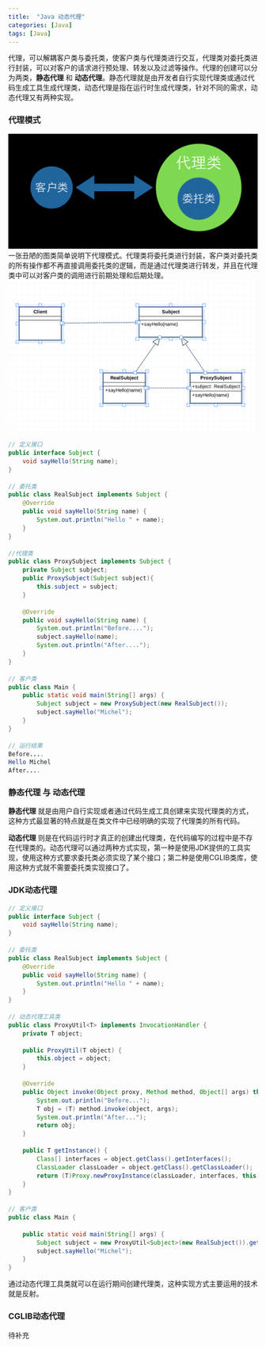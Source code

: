 ```yaml
---
title:  "Java 动态代理"
categories: [Java]
tags: [Java]
---
```


代理，可以解耦客户类与委托类，使客户类与代理类进行交互，代理类对委托类进行封装，可以对客户的请求进行预处理、转发以及过滤等操作。代理的创建可以分为两类，**静态代理** 和 **动态代理**。静态代理就是由开发者自行实现代理类或通过代码生成工具生成代理类，动态代理是指在运行时生成代理类，针对不同的需求，动态代理又有两种实现。

### 代理模式
![代理模式](/images/posts/java-proxy.png)
一张丑陋的图类简单说明下代理模式。代理类将委托类进行封装，客户类对委托类的所有操作都不再直接调用委托类的逻辑，而是通过代理类进行转发，并且在代理类中可以对客户类的调用进行前期处理和后期处理。
![代理模式UML](/images/posts/java-proxy-uml.png)
```Java
// 定义接口
public interface Subject {
    void sayHello(String name);
}

// 委托类
public class RealSubject implements Subject {
    @Override
    public void sayHello(String name) {
        System.out.println("Hello " + name);
    }
}

//代理类
public class ProxySubject implements Subject {
    private Subject subject;
    public ProxySubject(Subject subject){
        this.subject = subject;
    }

    @Override
    public void sayHello(String name) {
        System.out.println("Before....");
        subject.sayHello(name);
        System.out.println("After....");
    }
}

// 客户类
public class Main {
    public static void main(String[] args) {
        Subject subject = new ProxySubject(new RealSubject());
        subject.sayHello("Michel");
    }
}

// 运行结果
Before....
Hello Michel
After....
```

### 静态代理 与 动态代理
**静态代理** 就是由用户自行实现或者通过代码生成工具创建来实现代理类的方式，这种方式最显著的特点就是在类文件中已经明确的实现了代理类的所有代码。

**动态代理** 则是在代码运行时才真正的创建出代理类，在代码编写的过程中是不存在代理类的。动态代理可以通过两种方式实现，第一种是使用JDK提供的工具实现，使用这种方式要求委托类必须实现了某个接口；第二种是使用CGLIB类库，使用这种方式就不需要委托类实现接口了。

### JDK动态代理
```Java
// 定义接口
public interface Subject {
    void sayHello(String name);
}

// 委托类
public class RealSubject implements Subject {
    @Override
    public void sayHello(String name) {
        System.out.println("Hello " + name);
    }
}

// 动态代理工具类
public class ProxyUtil<T> implements InvocationHandler {
    private T object;

    public ProxyUtil(T object) {
        this.object = object;
    }

    @Override
    public Object invoke(Object proxy, Method method, Object[] args) throws Throwable {
        System.out.println("Before...");
        T obj = (T) method.invoke(object, args);
        System.out.println("After...");
        return obj;
    }

    public T getInstance() {
        Class[] interfaces = object.getClass().getInterfaces();
        ClassLoader classLoader = object.getClass().getClassLoader();
        return (T)Proxy.newProxyInstance(classLoader, interfaces, this);
    }
}

// 客户类
public class Main {

    public static void main(String[] args) {
        Subject subject = new ProxyUtil<Subject>(new RealSubject()).getInstance();
        subject.sayHello("Michel");
    }
}
```

通过动态代理工具类就可以在运行期间创建代理类，这种实现方式主要运用的技术就是反射。

### CGLIB动态代理
待补充
